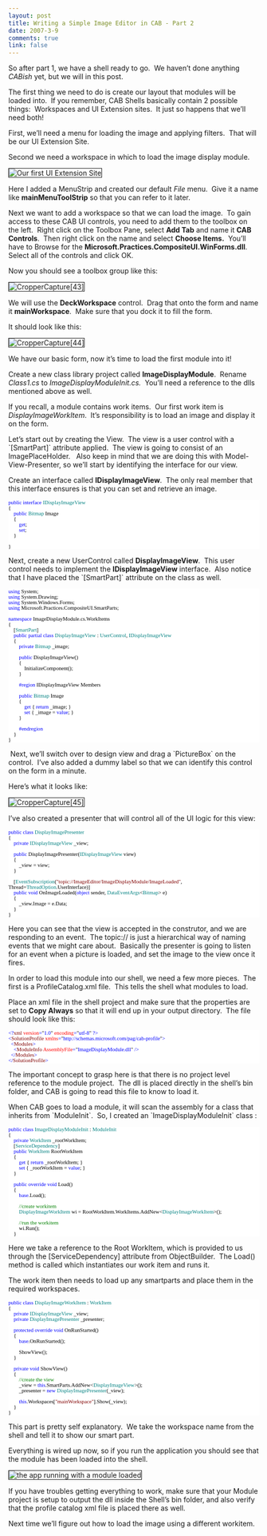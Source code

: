 ```yaml
--- 
layout: post
title: Writing a Simple Image Editor in CAB - Part 2
date: 2007-3-9
comments: true
link: false
---
```

<p>So after part 1, we have a shell ready to go.&nbsp; We haven&rsquo;t done anything <em>CABish</em> yet, but we will in this post.</p><p>The first thing we need to do is create our layout that modules will be loaded into.&nbsp; If you remember, CAB Shells basically contain 2 possible things:&nbsp; Workspaces and UI Extension sites.&nbsp; It just so happens that we&rsquo;ll need both!</p><p>First, we&rsquo;ll need a menu for loading the image and applying filters.&nbsp; That will be our UI Extension Site.</p><p>Second we need a workspace in which to load the image display module.</p><p><img src="/images/CropperCapture%5B42%5D_small_.jpg" alt="Our first UI Extension Site"  border="1"  /></p><p>Here I added a MenuStrip and created our default <em>File</em> menu.&nbsp; Give it a name like <strong>mainMenuToolStrip</strong> so that you can refer to it later.</p><p>Next we want to add a workspace so that we can load the image.&nbsp; To gain access to these CAB UI controls, you need to add them to the toolbox on the left.&nbsp; Right click on the Toolbox Pane, select <strong>Add Tab</strong> and name it <strong>CAB Controls</strong>.&nbsp; Then right click on the name and select <strong>Choose Items.</strong>&nbsp; You&rsquo;ll have to Browse for the <strong>Microsoft.Practices.CompositeUI.WinForms.dll</strong>.&nbsp; Select all of the controls and click OK.</p><p>Now you should see a toolbox group like this:</p><p><img src="/images/CropperCapture%5B43%5D_small_.jpg" alt="CropperCapture[43]"  border="1"  /></p><p>We will use the <strong>DeckWorkspace</strong> control.&nbsp; Drag that onto the form and name it <strong>mainWorkspace</strong>.&nbsp; Make sure that you dock it to fill the form.</p><p>It should look like this:</p><p><img src="/images/CropperCapture%5B44%5D_small_.jpg" alt="CropperCapture[44]"  border="1"  /></p><p>We have our basic form, now it&rsquo;s time to load the first module into it!</p><p>Create a new class library project called <strong>ImageDisplayModule</strong>.&nbsp; Rename <em>Class1.cs</em> to <em>ImageDisplayModuleInit.cs.&nbsp; </em>You&rsquo;ll need a reference to the dlls mentioned above as well.</p><p>If you recall, a module contains work items.&nbsp; Our first work item is <em>DisplayImageWorkItem</em>.&nbsp; It&rsquo;s responsibility is to load an image and display it on the form.</p><p>Let&rsquo;s start out by creating the View.&nbsp; The view is a user control with a `[SmartPart]` attribute applied.&nbsp; The view is going to consist of an ImagePlaceHolder.&nbsp;&nbsp; Also keep in mind that we are doing this with Model-View-Presenter, so we&rsquo;ll start by identifying the interface for our view.</p><p>Create an interface called <strong>IDisplayImageView</strong>.&nbsp; The only real member that this interface ensures is that you can set and retrieve an image.</p><div style="FONT-SIZE: 8pt; BACKGROUND: white; COLOR: black; FONT-FAMILY: Consolas"><p style="MARGIN: 0px"><span style="COLOR: blue">public</span> <span style="COLOR: blue">interface</span> <span style="COLOR: teal">IDisplayImageView</span></p><p style="MARGIN: 0px">{</p><p style="MARGIN: 0px">&nbsp; &nbsp; <span style="COLOR: blue">public</span> <span style="COLOR: teal">Bitmap</span> Image</p><p style="MARGIN: 0px">&nbsp; &nbsp; {</p><p style="MARGIN: 0px">&nbsp; &nbsp; &nbsp; &nbsp; <span style="COLOR: blue">get</span>;</p><p style="MARGIN: 0px">&nbsp; &nbsp; &nbsp; &nbsp; <span style="COLOR: blue">set</span>;</p><p style="MARGIN: 0px">&nbsp; &nbsp; }</p><p style="MARGIN: 0px">&nbsp;</p><p style="MARGIN: 0px">}</p></div><!--EndFragment--><p>Next, create a new UserControl called <strong>DisplayImageView</strong>.&nbsp; This user control needs to implement the <strong>IDisplayImageView</strong> interface.&nbsp; Also notice that I have placed the `[SmartPart]` attribute on the class as well.</p><div style="FONT-SIZE: 8pt; BACKGROUND: white; COLOR: black; FONT-FAMILY: Consolas"><p style="MARGIN: 0px"><span style="COLOR: blue">using</span> System;</p><p style="MARGIN: 0px"><span style="COLOR: blue">using</span> System.Drawing;</p><p style="MARGIN: 0px"><span style="COLOR: blue">using</span> System.Windows.Forms;</p><p style="MARGIN: 0px"><span style="COLOR: blue">using</span> Microsoft.Practices.CompositeUI.SmartParts;</p><p style="MARGIN: 0px">&nbsp;</p><p style="MARGIN: 0px"><span style="COLOR: blue">namespace</span> ImageDisplayModule.cs.WorkItems</p><p style="MARGIN: 0px">{</p><p style="MARGIN: 0px">&nbsp; &nbsp; [<span style="COLOR: teal">SmartPart</span>]</p><p style="MARGIN: 0px">&nbsp; &nbsp; <span style="COLOR: blue">public</span> <span style="COLOR: blue">partial</span> <span style="COLOR: blue">class</span> <span style="COLOR: teal">DisplayImageView</span> : <span style="COLOR: teal">UserControl</span>, <span style="COLOR: teal">IDisplayImageView</span></p><p style="MARGIN: 0px">&nbsp; &nbsp; {</p><p style="MARGIN: 0px">&nbsp; &nbsp; &nbsp; &nbsp; <span style="COLOR: blue">private</span> <span style="COLOR: teal">Bitmap</span> _image;</p><p style="MARGIN: 0px">&nbsp;</p><p style="MARGIN: 0px">&nbsp; &nbsp; &nbsp; &nbsp; <span style="COLOR: blue">public</span> DisplayImageView()</p><p style="MARGIN: 0px">&nbsp; &nbsp; &nbsp; &nbsp; {</p><p style="MARGIN: 0px">&nbsp; &nbsp; &nbsp; &nbsp; &nbsp; &nbsp; InitializeComponent();</p><p style="MARGIN: 0px">&nbsp; &nbsp; &nbsp; &nbsp; }</p><p style="MARGIN: 0px">&nbsp;</p><p style="MARGIN: 0px"><span style="COLOR: blue">&nbsp; &nbsp; &nbsp; &nbsp; #region</span> IDisplayImageView Members</p><p style="MARGIN: 0px">&nbsp;</p><p style="MARGIN: 0px">&nbsp; &nbsp; &nbsp; &nbsp; <span style="COLOR: blue">public</span> <span style="COLOR: teal">Bitmap</span> Image</p><p style="MARGIN: 0px">&nbsp; &nbsp; &nbsp; &nbsp; {</p><p style="MARGIN: 0px">&nbsp; &nbsp; &nbsp; &nbsp; &nbsp; &nbsp; <span style="COLOR: blue">get</span> { <span style="COLOR: blue">return</span> _image; }</p><p style="MARGIN: 0px">&nbsp; &nbsp; &nbsp; &nbsp; &nbsp; &nbsp; <span style="COLOR: blue">set</span> { _image = <span style="COLOR: blue">value</span>; }</p><p style="MARGIN: 0px">&nbsp; &nbsp; &nbsp; &nbsp; }</p><p style="MARGIN: 0px">&nbsp;</p><p style="MARGIN: 0px"><span style="COLOR: blue">&nbsp; &nbsp; &nbsp; &nbsp; #endregion</span></p><p style="MARGIN: 0px">&nbsp; &nbsp; }</p><p style="MARGIN: 0px">}</p></div><!--EndFragment--><p>&nbsp;Next, we&rsquo;ll switch over to design view and drag a `PictureBox` on the control.&nbsp; I&rsquo;ve also added a dummy label so that we can identify this control on the form in a minute.</p><p>Here&rsquo;s what it looks like:</p><p><img src="/images/CropperCapture%5B45%5D_small_.jpg" alt="CropperCapture[45]"  border="1"  /></p><p>I&rsquo;ve also created a presenter that will control all of the UI logic for this view:</p><div style="FONT-SIZE: 8pt; BACKGROUND: white; COLOR: black; FONT-FAMILY: Consolas"><p style="MARGIN: 0px"><span style="COLOR: blue">public</span> <span style="COLOR: blue">class</span> <span style="COLOR: teal">DisplayImagePresenter</span></p><p style="MARGIN: 0px">{</p><p style="MARGIN: 0px">&nbsp; &nbsp; <span style="COLOR: blue">private</span> <span style="COLOR: teal">IDisplayImageView</span> _view;</p><p style="MARGIN: 0px">&nbsp;</p><p style="MARGIN: 0px">&nbsp; &nbsp; <span style="COLOR: blue">public</span> DisplayImagePresenter(<span style="COLOR: teal">IDisplayImageView</span> view)</p><p style="MARGIN: 0px">&nbsp; &nbsp; {</p><p style="MARGIN: 0px">&nbsp; &nbsp; &nbsp; &nbsp; _view = view;</p><p style="MARGIN: 0px">&nbsp; &nbsp; }</p><p style="MARGIN: 0px">&nbsp;</p><p style="MARGIN: 0px">&nbsp; &nbsp; [<span style="COLOR: teal">EventSubscription</span>(<span style="COLOR: maroon">"topic://ImageEditor/ImageDisplayModule/ImageLoaded"</span>, Thread=<span style="COLOR: teal">ThreadOption</span>.UserInterface)]</p><p style="MARGIN: 0px">&nbsp; &nbsp; <span style="COLOR: blue">public</span> <span style="COLOR: blue">void</span> OnImageLoaded(<span style="COLOR: blue">object</span> sender, <span style="COLOR: teal">DataEventArgs</span>&lt;<span style="COLOR: teal">Bitmap</span
>&gt; e)</p><p style="MARGIN: 0px">&nbsp; &nbsp; {</p><p style="MARGIN: 0px">&nbsp; &nbsp; &nbsp; &nbsp; _view.Image = e.Data;</p><p style="MARGIN: 0px">&nbsp; &nbsp; }</p><p style="MARGIN: 0px">}</p></div><p>Here you can see that the view is accepted in the construtor, and we are responding to an event.&nbsp; The topic:// is just a hierarchical way of naming events that we might care about.&nbsp; Basically the presenter is going to listen for an event when a picture is loaded, and set the image to the view once it fires.</p><p>In order to load this module into our shell, we need a few more pieces.&nbsp; The first is a ProfileCatalog.xml file.&nbsp; This tells the shell what modules to load.</p><p>Place an xml file in the shell project and make sure that the properties are set to <strong>Copy Always</strong> so that it will end up in your output directory.&nbsp; The file should look like this:</p><div style="FONT-SIZE: 8pt; BACKGROUND: white; COLOR: black; FONT-FAMILY: Consolas"><p style="MARGIN: 0px"><span style="COLOR: blue">&lt;?</span><span style="COLOR: maroon">xml</span><span style="COLOR: blue"> </span><span style="COLOR: red">version</span><span style="COLOR: blue">=</span>"<SPAN style="color: blue">1.0</SPAN>"<span style="COLOR: blue"> </span><span style="COLOR: red">encoding</span><span style="COLOR: blue">=</span>"<SPAN style="color: blue">utf-8</SPAN>"<span style="COLOR: blue"> ?&gt;</span></p><p style="MARGIN: 0px"><span style="COLOR: blue">&lt;</span><span style="COLOR: maroon">SolutionProfile</span><span style="COLOR: blue"> </span><span style="COLOR: red">xmlns</span><span style="COLOR: blue">=</span>"<SPAN style="color: blue">http://schemas.microsoft.com/pag/cab-profile</SPAN>"<span style="COLOR: blue">&gt;</span></p><p style="MARGIN: 0px"><span style="COLOR: blue">&nbsp; &lt;</span><span style="COLOR: maroon">Modules</span><span style="COLOR: blue">&gt;</span></p><p style="MARGIN: 0px"><span style="COLOR: blue">&nbsp; &nbsp; &lt;</span><span style="COLOR: maroon">ModuleInfo</span><span style="COLOR: blue"> </span><span style="COLOR: red">AssemblyFile</span><span style="COLOR: blue">=</span>"<SPAN style="color: blue">ImageDisplayModule.dll</SPAN>"<span style="COLOR: blue"> /&gt;</span></p><p style="MARGIN: 0px"><span style="COLOR: blue">&nbsp; &lt;/</span><span style="COLOR: maroon">Modules</span><span style="COLOR: blue">&gt;</span></p><p style="MARGIN: 0px"><span style="COLOR: blue">&lt;/</span><span style="COLOR: maroon">SolutionProfile</span><span style="COLOR: blue">&gt;</span></p></div><p>The important concept to grasp here is that there is no project level reference to the module project.&nbsp; The dll is placed directly in the shell&rsquo;s bin folder, and CAB is going to read this file to know to load it.</p><p>When CAB goes to load a module, it will scan the assembly for a class that inherits from `ModuleInit`.&nbsp; So, I created an `ImageDisplayModuleInit` class&nbsp;:</p><div style="FONT-SIZE: 8pt; BACKGROUND: white; COLOR: black; FONT-FAMILY: Consolas"><p style="MARGIN: 0px"><span style="COLOR: blue">public</span> <span style="COLOR: blue">class</span> <span style="COLOR: teal">ImageDisplayModuleInit</span> : <span style="COLOR: teal">ModuleInit</span></p><p style="MARGIN: 0px">{</p><p style="MARGIN: 0px">&nbsp; &nbsp; <span style="COLOR: blue">private</span> <span style="COLOR: teal">WorkItem</span> _rootWorkItem;</p><p style="MARGIN: 0px">&nbsp; &nbsp; [<span style="COLOR: teal">ServiceDependency</span>]</p><p style="MARGIN: 0px">&nbsp; &nbsp; <span style="COLOR: blue">public</span> <span style="COLOR: teal">WorkItem</span> RootWorkItem</p><p style="MARGIN: 0px">&nbsp; &nbsp; {</p><p style="MARGIN: 0px">&nbsp; &nbsp; &nbsp; &nbsp; <span style="COLOR: blue">get</span> { <span style="COLOR: blue">return</span> _rootWorkItem; }</p><p style="MARGIN: 0px">&nbsp; &nbsp; &nbsp; &nbsp; <span style="COLOR: blue">set</span> { _rootWorkItem = <span style="COLOR: blue">value</span>; }</p><p style="MARGIN: 0px">&nbsp; &nbsp; }</p><p style="MARGIN: 0px">&nbsp;</p><p style="MARGIN: 0px">&nbsp; &nbsp; <span style="COLOR: blue">public</span> <span style="COLOR: blue">override</span> <span style="COLOR: blue">void</span> Load()</p><p style="MARGIN: 0px">&nbsp; &nbsp; {</p><p style="MARGIN: 0px">&nbsp; &nbsp; &nbsp; &nbsp; <span style="COLOR: blue">base</span>.Load();</p><p style="MARGIN: 0px">&nbsp;</p><p style="MARGIN: 0px">&nbsp; &nbsp; &nbsp; &nbsp; <span style="COLOR: green">//create workitem</span></p><p style="MARGIN: 0px">&nbsp; &nbsp; &nbsp; &nbsp; <span style="COLOR: teal">DisplayImageWorkItem</span> wi = RootWorkItem.WorkItems.AddNew&lt;<span style="COLOR: teal">DisplayImageWorkItem</span>&gt;(); </p><p style="MARGIN: 0px">&nbsp;</p><p style="MARGIN: 0px">&nbsp; &nbsp; &nbsp; &nbsp; <span style="COLOR: green">//run the workitem</span></p><p style="MARGIN: 0px">&nbsp; &nbsp; &nbsp; &nbsp; wi.Run();</p><p style="MARGIN: 0px">&nbsp; &nbsp; }</p></div><p>Here we take a reference to the Root WorkItem, which is provided to us through the [ServiceDependency] attribute from ObjectBuilder.&nbsp; The Load() method is called which instantiates our work item and runs it.</p><p>The work item then needs to load up any smartparts and place them in the required workspaces.</p><div style="FONT-SIZE: 8pt; BACKGROUND: white; COLOR: black; FONT-FAMILY: Consolas"><p style="MARGIN: 0px"><span style="COLOR: blue">public</span> <span style="COLOR: blue">class</span> <span style="COLOR: teal">DisplayImageWorkItem</span> : <span style="COLOR: teal">WorkItem</span></p><p style="MARGIN: 0px">{</p><p style="MARGIN: 0px">&nbsp; &nbsp; <span style="COLOR: blue">private</span> <span style="COLOR: teal">IDisplayImageView</span> _view;</p><p style="MARGIN: 0px">&nbsp; &nbsp; <span style="COLOR: blue">private</span> <span style="COLOR: teal">DisplayImagePresenter</span> _presenter;</p><p style="MARGIN: 0px">&nbsp;</p><p style="MARGIN: 0px">&nbsp; &nbsp; <span style="COLOR: blue">protected</span> <span style="COLOR: blue">override</span> <span style="COLOR: blue">void</span> OnRunStarted()</p><p style="MARGIN: 0px">&nbsp; &nbsp; {</p><p style="MARGIN: 0px">&nbsp; &nbsp; &nbsp; &nbsp; <span style="COLOR: blue">base</span>.OnRunStarted();</p><p style="MARGIN: 0px">&nbsp;</p><p style="MARGIN: 0px">&nbsp; &nbsp; &nbsp; &nbsp; ShowView();</p><p style="MARGIN: 0px">&nbsp; &nbsp; }</p><p style="MARGIN: 0px">&nbsp;</p><p style="MARGIN: 0px">&nbsp; &nbsp; <span style="COLOR: blue">private</span> <span style="COLOR: blue">void</span> ShowView()</p><p style="MARGIN: 0px">&nbsp; &nbsp; {</p><p style="MARGIN: 0px">&nbsp; &nbsp; &nbsp; &nbsp; <span style="COLOR: green">//create the view</span></p><p style="MARGIN: 0px">&nbsp; &nbsp; &nbsp; &nbsp; _view = <span style="COLOR: blue">this</span>.SmartParts.AddNew&lt;<span style="COLOR: teal">DisplayImageView</span>&gt;();</p><p style="MARGIN: 0px">&nbsp; &nbsp; &nbsp; &nbsp; _presenter = <span style="COLOR: blue">new</span> <span style="COLOR: teal">DisplayImagePresenter</span>(_view);</p><p style="MARGIN: 0px">&nbsp;</p><p style="MARGIN: 0px">&nbsp; &nbsp; &nbsp; &nbsp; <span style="COLOR: blue">this</span>.Workspaces[<span style="COLOR: maroon">"mainWorkspace"</span>].Show(_view);</p><p style="MARGIN: 0px">&nbsp; &nbsp; }</p><p style="MARGIN: 0px">}</p></div><p>This part is pretty self explanatory.&nbsp; We take the workspace name from the shell and tell it to show our smart part.</p><p>Everything is wired up now, so if you run the application you should see that the module has been loaded into the shell.</p><p><img src="/images/CropperCapture%5B46%5D_small_.jpg" alt="the app running with a module loaded"  border="1"  /></p><p>If you have troubles getting everything to work, make sure that your Module project is setup to output the dll inside the Shell&rsquo;s bin folder, and also verify that the profile catalog xml file is placed there as well.</p><p>Next time we&rsquo;ll figure out how to load the image using a different workitem.</p>
